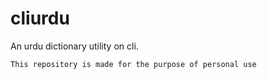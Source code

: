 # cliurdu

An urdu dictionary utility on cli.

`This repository is made for the purpose of personal use`
